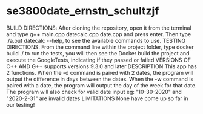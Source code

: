 # se3800date_ernstn_schultzjf
BUILD DIRECTIONS:
After cloning the repository, open it from the terminal and type g++ main.cpp datecalc.cpp date.cpp and press enter. Then type ./a.out datecalc --help, to see the available commands to use.
TESTING DIRECTIONS:
From the command line within the project folder, type docker build ./ to run the tests, you will then see the Docker build the project and execute the GoogleTests, indicating if they passed or failed
VERSIONS OF C++ AND G++
supports versions 9.3.0 and later
DESCRIPTION
This app has 2 functions. When the -d command is paired with 2 dates, the program will output the difference in days between the dates. When the -w command is paired with a date, the program will output the day of the week for that date. The program will also check for valid date input eg: "10-30-2020" and "2020-2-31" are invalid dates
LIMITATIONS
None have come up so far in our testing!
